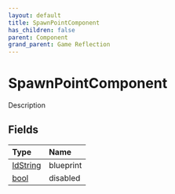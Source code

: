 ```yaml
---
layout: default
title: SpawnPointComponent
has_children: false
parent: Component
grand_parent: Game Reflection
---
```

# SpawnPointComponent
Description 

## Fields

| Type | Name |
|:----------|:--------------|
| [IdString](/riftbreaker-wiki/docs/game-reflection/components/id_string/) | blueprint |
| [bool](/riftbreaker-wiki/docs/game-reflection/components/bool/) | disabled |

